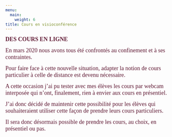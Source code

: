 ```yaml
---
menu:
  main:
    weight: 6
title: Cours en visioconférence
---
```

<p>
    <strong><span style="color: #601a34; font-size: large; font-family: georgia, palatino;">DES COURS EN LIGNE</span></strong>
</p>
<p>
    <span style="color: #601a34; font-size: large; font-family: georgia, palatino;">En mars 2020 nous avons tous été confrontés au confinement et à ses contraintes.</span>
</p>
<p>
    <span style="color: #601a34; font-size: large; font-family: georgia, palatino;">Pour faire face à cette nouvelle situation, adapter la notion de cours particulier à celle de distance est devenu nécessaire.&nbsp;</span>
</p>
<p>
    <span style="color: #601a34; font-size: large; font-family: georgia, palatino;">A cette occasion j’ai pu tester avec mes élèves les cours par webcam interposée qui n’ont, finalement, rien à envier aux cours en présentiel. </span>
</p>
<p>
    <span style="color: #601a34; font-size: large; font-family: georgia, palatino;">J’ai donc décidé de maintenir cette possibilité pour les élèves qui souhaiteraient utiliser cette façon de prendre leurs cours particuliers. </span>
</p>
<p>
    <span style="color: #601a34; font-size: large; font-family: georgia, palatino;">Il sera donc désormais possible de prendre les cours, au choix, en présentiel ou pas.</span>
</p>
<p>
    <span style="color: #601a34; font-family: georgia, palatino; font-size: medium;"></span>
</p>
